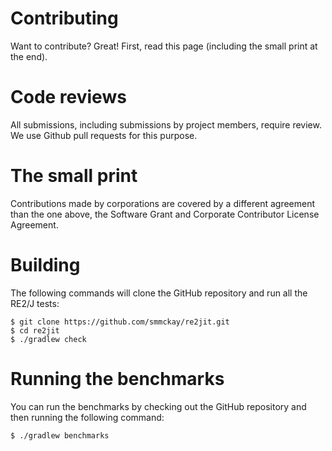 Contributing
============

Want to contribute? Great! First, read this page (including the small print at the end).

# Code reviews
All submissions, including submissions by project members, require review. We
use Github pull requests for this purpose.

# The small print
Contributions made by corporations are covered by a different agreement than
the one above, the Software Grant and Corporate Contributor License Agreement.

# Building

The following commands will clone the GitHub repository and run all the RE2/J
tests:

```
$ git clone https://github.com/smmckay/re2jit.git
$ cd re2jit
$ ./gradlew check
```

# Running the benchmarks

You can run the benchmarks by checking out the GitHub repository and then
running the following command:

```
$ ./gradlew benchmarks
```
